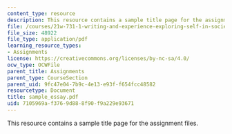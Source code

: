 ```yaml
---
content_type: resource
description: This resource contains a sample title page for the assignment files.
file: /courses/21w-731-1-writing-and-experience-exploring-self-in-society-spring-2004/7105969af3769d888f90f9a229e93671_sample_essay.pdf
file_size: 48922
file_type: application/pdf
learning_resource_types:
- Assignments
license: https://creativecommons.org/licenses/by-nc-sa/4.0/
ocw_type: OCWFile
parent_title: Assignments
parent_type: CourseSection
parent_uid: 9fc47e04-7b9c-4e13-e93f-f654fcc48582
resourcetype: Document
title: sample_essay.pdf
uid: 7105969a-f376-9d88-8f90-f9a229e93671
---
```

This resource contains a sample title page for the assignment files.
